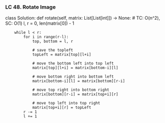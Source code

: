 ### LC 48. Rotate Image
class Solution:
    def rotate(self, matrix: List[List[int]]) -> None:
        # TC: O(n^2), SC: O(1)
        l, r = 0, len(matrix[0]) - 1

        while l < r:
            for i in range(r-l):
                top, bottom = l, r

                # save the topleft
                topLeft = matrix[top][l+i]

                # move the bottom left into top left
                matrix[top][l+i] = matrix[bottom-i][l]

                # move bottom right into bottom left
                matrix[bottom-i][l] = matrix[bottom][r-i]

                # move top right into bottom right
                matrix[bottom][r-i] = matrix[top+i][r]

                # move top left into top right
                matrix[top+i][r] = topLeft
            r -= 1
            l += 1